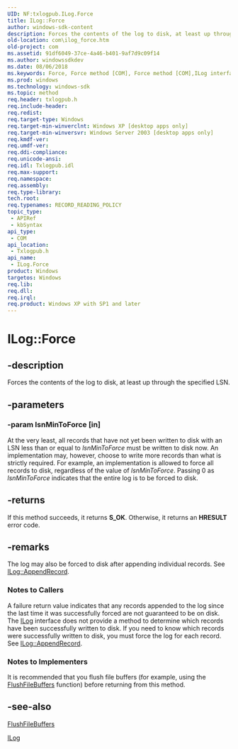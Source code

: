 ```yaml
---
UID: NF:txlogpub.ILog.Force
title: ILog::Force
author: windows-sdk-content
description: Forces the contents of the log to disk, at least up through the specified LSN.
old-location: com\ilog_force.htm
old-project: com
ms.assetid: 91df6049-37ce-4a46-b401-9af7d9c09f14
ms.author: windowssdkdev
ms.date: 08/06/2018
ms.keywords: Force, Force method [COM], Force method [COM],ILog interface, ILog interface [COM],Force method, ILog.Force, ILog::Force, _com_ilog_force, com.ilog_force, txlogpub/ILog::Force
ms.prod: windows
ms.technology: windows-sdk
ms.topic: method
req.header: txlogpub.h
req.include-header: 
req.redist: 
req.target-type: Windows
req.target-min-winverclnt: Windows XP [desktop apps only]
req.target-min-winversvr: Windows Server 2003 [desktop apps only]
req.kmdf-ver: 
req.umdf-ver: 
req.ddi-compliance: 
req.unicode-ansi: 
req.idl: Txlogpub.idl
req.max-support: 
req.namespace: 
req.assembly: 
req.type-library: 
tech.root: 
req.typenames: RECORD_READING_POLICY
topic_type:
 - APIRef
 - kbSyntax
api_type:
 - COM
api_location:
 - Txlogpub.h
api_name:
 - ILog.Force
product: Windows
targetos: Windows
req.lib: 
req.dll: 
req.irql: 
req.product: Windows XP with SP1 and later
---
```


# ILog::Force


## -description


Forces the contents of the log to disk, at least up through the specified LSN.


## -parameters




### -param lsnMinToForce [in]

At the very least, all records that have not yet been written to disk with an LSN less than or equal to <i>lsnMinToForce</i> must be written to disk now. An implementation may, however, choose to write more records than what is strictly required. For example, an implementation is allowed to force all records to disk, regardless of the value of <i>lsnMinToForce</i>. Passing 0 as <i>lsnMinToForce</i> indicates that the entire log is to be forced to disk.


## -returns



If this method succeeds, it returns <b xmlns:loc="http://microsoft.com/wdcml/l10n">S_OK</b>. Otherwise, it returns an <b xmlns:loc="http://microsoft.com/wdcml/l10n">HRESULT</b> error code.




## -remarks



The log may also be forced to disk after appending individual records. See <a href="https://msdn.microsoft.com/e739acb5-4d93-4871-8b35-54d45138fe0f">ILog::AppendRecord</a>.

<h3><a id="Notes_to_Callers"></a><a id="notes_to_callers"></a><a id="NOTES_TO_CALLERS"></a>Notes to Callers</h3>
A failure return value indicates that any records appended to the log since the last time it was successfully forced are not guaranteed to be on disk. The <a href="https://msdn.microsoft.com/93f2be99-0799-4047-ae4e-62f0e74d15c3">ILog</a> interface does not provide a method to determine which records have been successfully written to disk. If you need to know which records were successfully written to disk, you must force the log for each record. See <a href="https://msdn.microsoft.com/e739acb5-4d93-4871-8b35-54d45138fe0f">ILog::AppendRecord</a>.

<h3><a id="Notes_to_Implementers"></a><a id="notes_to_implementers"></a><a id="NOTES_TO_IMPLEMENTERS"></a>Notes to Implementers</h3>
It is recommended that you flush file buffers (for example, using the <a href="https://msdn.microsoft.com/0d9ea467-6d5d-44b2-8e87-f2ecdd510fe6">FlushFileBuffers</a> function) before returning from this method.




## -see-also




<a href="https://msdn.microsoft.com/0d9ea467-6d5d-44b2-8e87-f2ecdd510fe6">FlushFileBuffers</a>



<a href="https://msdn.microsoft.com/93f2be99-0799-4047-ae4e-62f0e74d15c3">ILog</a>
 

 


